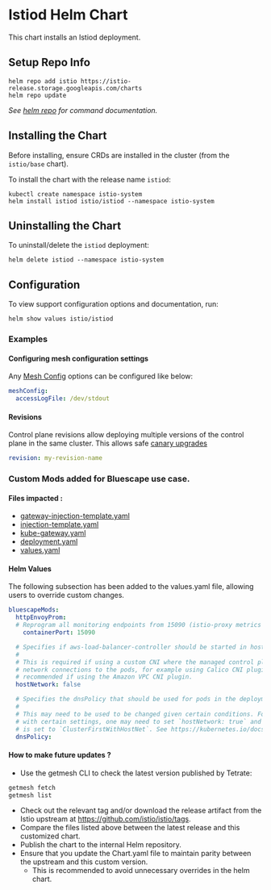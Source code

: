 # Istiod Helm Chart

This chart installs an Istiod deployment.

## Setup Repo Info

```console
helm repo add istio https://istio-release.storage.googleapis.com/charts
helm repo update
```

_See [helm repo](https://helm.sh/docs/helm/helm_repo/) for command documentation._

## Installing the Chart

Before installing, ensure CRDs are installed in the cluster (from the `istio/base` chart).

To install the chart with the release name `istiod`:

```console
kubectl create namespace istio-system
helm install istiod istio/istiod --namespace istio-system
```

## Uninstalling the Chart

To uninstall/delete the `istiod` deployment:

```console
helm delete istiod --namespace istio-system
```

## Configuration

To view support configuration options and documentation, run:

```console
helm show values istio/istiod
```

### Examples

#### Configuring mesh configuration settings

Any [Mesh Config](https://istio.io/latest/docs/reference/config/istio.mesh.v1alpha1/) options can be configured like below:

```yaml
meshConfig:
  accessLogFile: /dev/stdout
```

#### Revisions

Control plane revisions allow deploying multiple versions of the control plane in the same cluster.
This allows safe [canary upgrades](https://istio.io/latest/docs/setup/upgrade/canary/)

```yaml
revision: my-revision-name
```
### Custom Mods added for Bluescape use case.
#### Files impacted :
- [gateway-injection-template.yaml](files%2Fgateway-injection-template.yaml)
- [injection-template.yaml](files%2Finjection-template.yaml)
- [kube-gateway.yaml](files%2Fkube-gateway.yaml)
- [deployment.yaml](templates%2Fdeployment.yaml) 
- [values.yaml](values.yaml)

#### Helm Values
The following subsection has been added to the values.yaml file, allowing users to override custom changes.

```yaml
bluescapeMods:
  httpEnvoyProm:
  # Reprogram all monitoring endpoints from 15090 (istio-proxy metrics alone) to 15020 (merged app + istio-proxy metrics)
    containerPort: 15090

  # Specifies if aws-load-balancer-controller should be started in hostNetwork mode.
  #
  # This is required if using a custom CNI where the managed control plane nodes are unable to initiate
  # network connections to the pods, for example using Calico CNI plugin on EKS. This is not required or
  # recommended if using the Amazon VPC CNI plugin.
  hostNetwork: false

  # Specifies the dnsPolicy that should be used for pods in the deployment
  #
  # This may need to be used to be changed given certain conditions. For instance, if one uses the cilium CNI
  # with certain settings, one may need to set `hostNetwork: true` and webhooks won't work unless `dnsPolicy`
  # is set to `ClusterFirstWithHostNet`. See https://kubernetes.io/docs/concepts/services-networking/dns-pod-service/#pod-s-dns-policy
  dnsPolicy:
```

#### How to make future updates ?
- Use the getmesh CLI to check the latest version published by Tetrate:
```bash
getmesh fetch
getmesh list
```
- Check out the relevant tag and/or download the release artifact from the Istio upstream at https://github.com/istio/istio/tags.
- Compare the files listed above between the latest release and this customized chart.
- Publish the chart to the internal Helm repository.
- Ensure that you update the Chart.yaml file to maintain parity between the upstream and this custom version.
  - This is recommended to avoid unnecessary overrides in the helm chart.